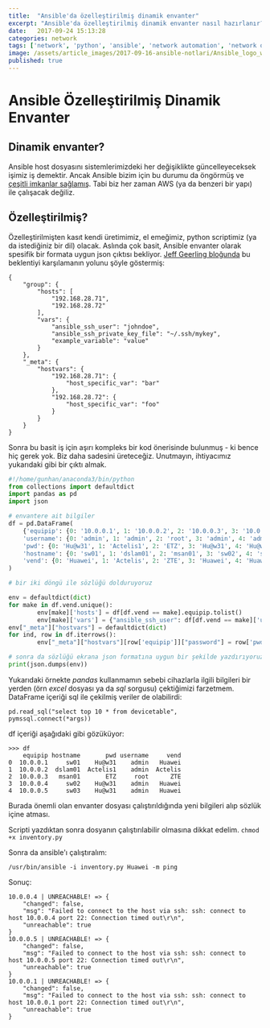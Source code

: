 ```yaml
---
title:  "Ansible'da özelleştirilmiş dinamik envanter"
excerpt: "Ansible'da özelleştirilmiş dinamik envanter nasıl hazırlanır?"
date:   2017-09-24 15:13:28
categories: network
tags: ['network', 'python', 'ansible', 'network automation', 'network orchestration', 'featured']
image: /assets/article_images/2017-09-16-ansible-notlari/Ansible_logo_wordmark.jpg
published: true
---
```

# Ansible Özelleştirilmiş Dinamik Envanter

## Dinamik envanter?

Ansible host dosyasını sistemlerimizdeki her değişiklikte güncelleyeceksek işimiz iş demektir. Ancak Ansible bizim için bu durumu da öngörmüş ve [çeşitli imkanlar sağlamış](http://docs.ansible.com/ansible/latest/intro_dynamic_inventory.html). Tabi biz her zaman AWS (ya da benzeri bir yapı) ile çalışacak değiliz.

## Özelleştirilmiş?

Özelleştirilmişten kasıt kendi üretimimiz, el emeğimiz, python scriptimiz (ya da istediğiniz bir dil) olacak. Aslında çok basit, Ansible envanter olarak spesifik bir formata uygun json çıktısı bekliyor. [Jeff Geerling bloğunda](https://www.jeffgeerling.com/blog/creating-custom-dynamic-inventories-ansible) bu beklentiyi karşılamanın yolunu şöyle göstermiş:
```
{
    "group": {
        "hosts": [
            "192.168.28.71",
            "192.168.28.72"
        ],
        "vars": {
            "ansible_ssh_user": "johndoe",
            "ansible_ssh_private_key_file": "~/.ssh/mykey",
            "example_variable": "value"
        }
    },
    "_meta": {
        "hostvars": {
            "192.168.28.71": {
                "host_specific_var": "bar"
            },
            "192.168.28.72": {
                "host_specific_var": "foo"
            }
        }
    }
}
```
Sonra bu basit iş için aşırı kompleks bir kod önerisinde bulunmuş - ki bence hiç gerek yok. Biz daha sadesini üreteceğiz. Unutmayın, ihtiyacımız yukarıdaki gibi bir çıktı almak.

``` python
#!/home/gunhan/anaconda3/bin/python
from collections import defaultdict
import pandas as pd
import json

# envantere ait bilgiler
df = pd.DataFrame(
	{'equipip': {0: '10.0.0.1', 1: '10.0.0.2', 2: '10.0.0.3', 3: '10.0.0.4', 4: '10.0.0.5'},
	'username': {0: 'admin', 1: 'admin', 2: 'root', 3: 'admin', 4: 'admin'},
	'pwd': {0: 'Hu@w31', 1: 'Actelis1', 2: 'ETZ', 3: 'Hu@w31', 4: 'Hu@w31'},
	'hostname': {0: 'sw01', 1: 'dslam01', 2: 'msan01', 3: 'sw02', 4: 'sw03'},
	'vend': {0: 'Huawei', 1: 'Actelis', 2: 'ZTE', 3: 'Huawei', 4: 'Huawei'}}
)

# bir iki döngü ile sözlüğü dolduruyoruz

env = defaultdict(dict)
for make in df.vend.unique():
        env[make]['hosts'] = df[df.vend == make].equipip.tolist()
        env[make]['vars'] = {"ansible_ssh_user": df[df.vend == make]['username'].unique()[0]}
env["_meta"]["hostvars"] = defaultdict(dict)
for ind, row in df.iterrows():
        env["_meta"]["hostvars"][row['equipip']]["password"] = row['pwd']

# sonra da sözlüğü ekrana json formatına uygun bir şekilde yazdırıyoruz
print(json.dumps(env))
```

Yukarıdaki örnekte _pandas_ kullanmamın sebebi cihazlarla ilgili bilgileri bir yerden (örn _excel_ dosyası ya da _sql_ sorgusu) çektiğimizi farzetmem. DataFrame içeriği sql ile çekilmiş veriler de olabilirdi:

`pd.read_sql("select top 10 * from devicetable", pymssql.connect(*args))`

df içeriği aşağıdaki gibi gözüküyor:

```
>>> df
    equipip hostname       pwd username     vend
0  10.0.0.1     sw01    Hu@w31    admin   Huawei
1  10.0.0.2  dslam01  Actelis1    admin  Actelis
2  10.0.0.3   msan01       ETZ     root      ZTE
3  10.0.0.4     sw02    Hu@w31    admin   Huawei
4  10.0.0.5     sw03    Hu@w31    admin   Huawei
```

Burada önemli olan envanter dosyası çalıştırıldığında yeni bilgileri alıp sözlük içine atması.

Scripti yazdıktan sonra dosyanın çalıştırılabilir olmasına dikkat edelim. `chmod +x inventory.py`

Sonra da ansible'ı çalıştıralım:

`/usr/bin/ansible -i inventory.py Huawei -m ping`

Sonuç:

```
10.0.0.4 | UNREACHABLE! => {
    "changed": false,
    "msg": "Failed to connect to the host via ssh: ssh: connect to host 10.0.0.4 port 22: Connection timed out\r\n",
    "unreachable": true
}
10.0.0.5 | UNREACHABLE! => {
    "changed": false,
    "msg": "Failed to connect to the host via ssh: ssh: connect to host 10.0.0.5 port 22: Connection timed out\r\n",
    "unreachable": true
}
10.0.0.1 | UNREACHABLE! => {
    "changed": false,
    "msg": "Failed to connect to the host via ssh: ssh: connect to host 10.0.0.1 port 22: Connection timed out\r\n",
    "unreachable": true
}
```
